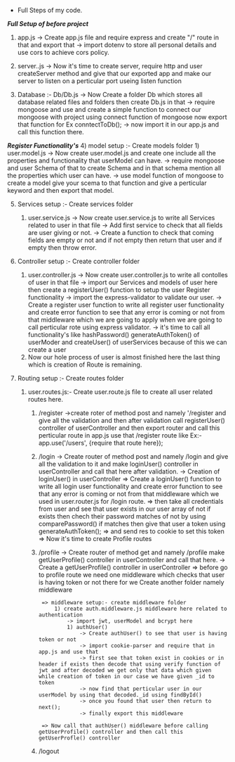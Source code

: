 * Full Steps of my code.

*******Full Setup of before project*******
1) app.js
    -> Create app.js file and require express and create "/" route in that and export that
    -> import dotenv to store all personal details and use cors to achieve cors policy.
2) server..js
    -> Now it's time to create server, require http and user createServer method and give that our exported app and make our server to listen on a perticular port useing listen function

3) Database :- Db/Db.js
    -> Now Create a folder Db which stores all database related files and folders then create Db.js in that
    -> require mongoose and use and create a simple function to connect our mongoose with project using connect function of mongoose now export that function for Ex conntectToDb();
    -> now import it in our app.js and call this function there. 

*******Register Functionality's*******
4) model setup :- Create models folder
    1) user.model.js
       ->  Now create user.model.js and create one include all the properties and functionality that userModel can have.
       -> require mongoose and user Schema of that to create Schema and in that schema mention all the properties which user can have.
       -> use model function of mongoose to create a model give your scema to that function and give a perticular keyword and then export that model.

5)  Services setup :- Create services folder
    1) user.service.js
        -> Now create user.service.js to write all Services related to user in that file
        -> Add first service to check that all fields are user giving or not.
        -> Create a function to check that coming fields are empty or not and if not empty then return that user and if empty then throw error.

6) Controller setup :- Create controller folder
    1) user.controller.js
        -> Now create user.controller.js to write all contolles of user in that file
        -> import our Services and models of user here then create a registerUser() function to setup the user Register functionality
        -> import the express-validator to validate our user.
        -> Create a register user function to write all register user functionality and create error function to see that any error is coming or not from that middleware which we are going to apply when we are going to call perticular rote using express validator.
        -> it's time to call all functionality's like hashPassword() generateAuthToken() of userModer and createUser() of userServices because of this we can create a user
    2) Now our hole process of user is almost finished here the last thing which is creation of Route is remaining.

7) Routing setup :- Create routes folder
    1) user.routes.js:- Create user.route.js file to create all user related routes here.
        1) /register 
            ->create roter of method post and namely '/register and give all the validation and then after validation call registerUser() controller of userController and then export router and call this perticular route in app.js use that /register route like
            Ex:- app.use('/users', {require that route here});
        
        2) /login 
            -> Create router of method post and namely /login and give all the validation to it and make loginUser() controller in userController and call that here after validation.
            -> Creation of loginUser() in userController
                => Create a loginUser() function to write all login user functionality and create error function to see that any error is coming or not from that middleware which we used in user.router.js for /login route.
                => then take all credentials from user and see that user exists in our user array of not if exists then chech their password matches of not by using comparePassword() if matches then give that user a token using generateAuthToken();
                => and send res to cookie to set this token
                => Now it's time to create Profile routes
        
        3) /profile
            ->  Create router of method get and namely /profile make getUserProfile() controller in userController and call that here.
            -> Create a getUserProfile() controller in userController
                => before go to profile route we need one middleware which checks that user is having token or not there for we Create another folder namely middleware
                
                => middleware setup:- create middleware folder 
                    1) create auth.middleware.js middleware here related to authentication
                        -> import jwt, userModel and bcrypt here
                        1) authUser()
                            -> Create authUser() to see that user is having token or not
                            -> import cookie-parser and require that in app.js and use that 
                            -> first see that token exist in cookies or in header if exists then decode that using verify function of jwt and after decoded we get only that data which given while creation of token in our case we have given _id to token
                            -> now find that perticular user in our userModel by using that decoded._id using findById()
                            -> once you found that user then return to next();
                            -> finally export this middleware
                
                => Now call that authUser() middleware before calling getUserProfile() controller and then call this getUserProfle() controller

        4) /logout
        


                        



